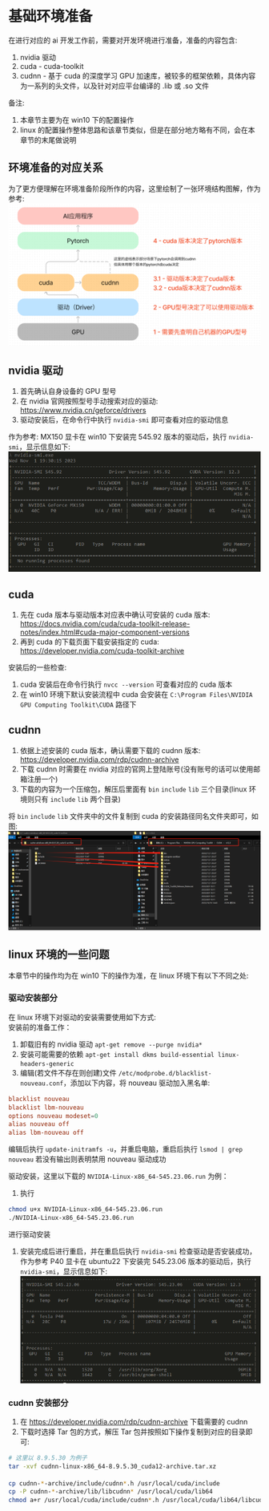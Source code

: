 # 基础环境准备
在进行对应的 ai 开发工作前，需要对开发环境进行准备，准备的内容包含:  
1. nvidia 驱动  
1. cuda - cuda-toolkit  
1. cudnn - 基于 cuda 的深度学习 GPU 加速库，被较多的框架依赖，具体内容为一系列的头文件，以及针对对应平台编译的 .lib 或 .so 文件  

备注:  
1. 本章节主要为在 win10 下的配置操作  
1. linux 的配置操作整体思路和该章节类似，但是在部分地方略有不同，会在本章节的末尾做说明  

## 环境准备的对应关系
为了更方便理解在环境准备阶段所作的内容，这里绘制了一张环境结构图解，作为参考:  
![env-struc.png](/c1-environment/env-struc.png)

## nvidia 驱动
1. 首先确认自身设备的 GPU 型号  
1. 在 nvidia 官网按照型号手动搜索对应的驱动: https://www.nvidia.cn/geforce/drivers  
1. 驱动安装后，在命令行中执行 `nvidia-smi` 即可查看对应的驱动信息  

作为参考:
MX150 显卡在 win10 下安装完 545.92 版本的驱动后，执行 `nvidia-smi`，显示信息如下:  
![mx150.png](/c1-environment/mx150.png)

## cuda
1. 先在 cuda 版本与驱动版本对应表中确认可安装的 cuda 版本: https://docs.nvidia.com/cuda/cuda-toolkit-release-notes/index.html#cuda-major-component-versions  
1. 再到 cuda 的下载页面下载安装指定的 cuda: https://developer.nvidia.com/cuda-toolkit-archive  

安装后的一些检查:  
1. cuda 安装后在命令行执行 `nvcc --version` 可查看对应的 cuda 版本  
1. 在 win10 环境下默认安装流程中 cuda 会安装在 `C:\Program Files\NVIDIA GPU Computing Toolkit\CUDA` 路径下  

## cudnn
1. 依据上述安装的 cuda 版本，确认需要下载的 cudnn 版本: https://developer.nvidia.com/rdp/cudnn-archive  
1. 下载 cudnn 时需要在 nvidia 对应的官网上登陆账号(没有账号的话可以使用邮箱注册一个)  
1. 下载的内容为一个压缩包，解压后里面有 `bin` `include` `lib` 三个目录(linux 环境则只有 `include` `lib` 两个目录)  

将 `bin` `include` `lib` 文件夹中的文件复制到 cuda 的安装路径同名文件夹即可，如图:  
![cudnn-win10.png](/c1-environment/cudnn-win10.png)

## linux 环境的一些问题
本章节中的操作均为在 win10 下的操作为准，在 linux 环境下有以下不同之处:  
### 驱动安装部分  
在 linux 环境下对驱动的安装需要使用如下方式:  
安装前的准备工作： 
1. 卸载旧有的 nvidia 驱动 `apt-get remove --purge nvidia*`  
1. 安装可能需要的依赖 `apt-get install dkms build-essential linux-headers-generic`  
1. 编辑(若文件不存在则创建)文件 `/etc/modprobe.d/blacklist-nouveau.conf`，添加以下内容，将 nouveau 驱动加入黑名单:  
```conf
blacklist nouveau
blacklist lbm-nouveau
options nouveau modeset=0
alias nouveau off
alias lbm-nouveau off
```
编辑后执行 `update-initramfs -u`，并重启电脑，重启后执行 `lsmod | grep nouveau` 若没有输出则表明禁用 nouveau 驱动成功  

驱动安装，这里以下载的 `NVIDIA-Linux-x86_64-545.23.06.run` 为例： 
1. 执行
```sh
chmod u+x NVIDIA-Linux-x86_64-545.23.06.run
./NVIDIA-Linux-x86_64-545.23.06.run
```
进行驱动安装  
1. 安装完成后进行重启，并在重启后执行 `nvidia-smi` 检查驱动是否安装成功，作为参考 P40 显卡在 ubuntu22 下安装完 545.23.06 版本的驱动后，执行 `nvidia-smi`，显示信息如下:   
![p40.png](/c1-environment/p40.png)

### cudnn 安装部分
1. 在 https://developer.nvidia.com/rdp/cudnn-archive 下载需要的 cudnn  
1. 下载时选择 Tar 包的方式，解压 Tar 包并按照如下操作复制到对应的目录即可:  
```bash
# 这里以 8.9.5.30 为例子
tar -xvf cudnn-linux-x86_64-8.9.5.30_cuda12-archive.tar.xz

cp cudnn-*-archive/include/cudnn*.h /usr/local/cuda/include 
cp -P cudnn-*-archive/lib/libcudnn* /usr/local/cuda/lib64 
chmod a+r /usr/local/cuda/include/cudnn*.h /usr/local/cuda/lib64/libcudnn*
```
